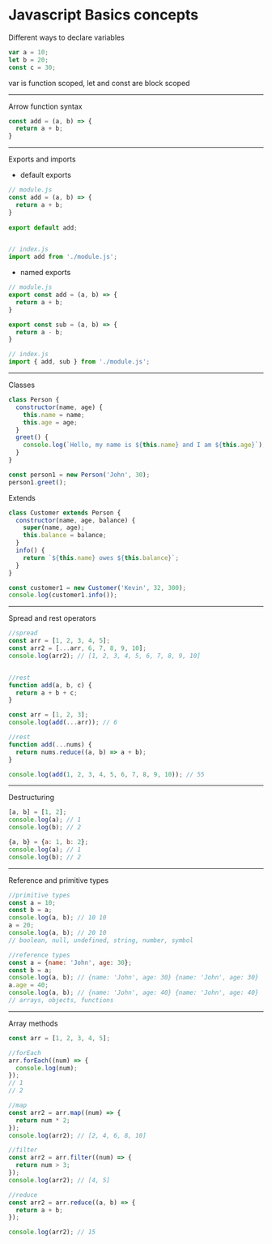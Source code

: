 # Javascript Basics concepts

Different ways to declare variables

```js
var a = 10;
let b = 20;
const c = 30;
```
var is function scoped, let and const are block scoped

---
Arrow function syntax

```js
const add = (a, b) => {
  return a + b;
}
```
 ---
 Exports and imports
- default exports
```js
// module.js
const add = (a, b) => {
  return a + b;
}
 
export default add;
```
```js

// index.js
import add from './module.js';
```

- named exports
```js
// module.js
export const add = (a, b) => {
  return a + b;
}

export const sub = (a, b) => {
  return a - b;
}
```
```js
// index.js
import { add, sub } from './module.js';
```

---
Classes

```js
class Person {
  constructor(name, age) {
    this.name = name;
    this.age = age;
  }
  greet() {
    console.log(`Hello, my name is ${this.name} and I am ${this.age}`);
  }
}

const person1 = new Person('John', 30);
person1.greet();
```
Extends
```js
class Customer extends Person {
  constructor(name, age, balance) {
    super(name, age);
    this.balance = balance;
  }
  info() {
    return `${this.name} owes ${this.balance}`;
  }
}

const customer1 = new Customer('Kevin', 32, 300);
console.log(customer1.info());
```
---

Spread and rest operators

```js
//spread
const arr = [1, 2, 3, 4, 5];
const arr2 = [...arr, 6, 7, 8, 9, 10];
console.log(arr2); // [1, 2, 3, 4, 5, 6, 7, 8, 9, 10]
```
```js
```
```js
//rest
function add(a, b, c) {
  return a + b + c;
}

const arr = [1, 2, 3];
console.log(add(...arr)); // 6
```

```js
//rest
function add(...nums) {
  return nums.reduce((a, b) => a + b);
}

console.log(add(1, 2, 3, 4, 5, 6, 7, 8, 9, 10)); // 55
```

---
Destructuring

```js
[a, b] = [1, 2];
console.log(a); // 1
console.log(b); // 2
```
```js
{a, b} = {a: 1, b: 2};
console.log(a); // 1
console.log(b); // 2
```

---
Reference and primitive types

```js
//primitive types
const a = 10;
const b = a;
console.log(a, b); // 10 10
a = 20;
console.log(a, b); // 20 10
// boolean, null, undefined, string, number, symbol
```
```js
//reference types
const a = {name: 'John', age: 30};
const b = a;
console.log(a, b); // {name: 'John', age: 30} {name: 'John', age: 30}
a.age = 40;
console.log(a, b); // {name: 'John', age: 40} {name: 'John', age: 40}
// arrays, objects, functions
```

---
Array methods

```js
const arr = [1, 2, 3, 4, 5];
```
```js
//forEach
arr.forEach((num) => {
  console.log(num);
});
// 1
// 2
```
```js
//map
const arr2 = arr.map((num) => {
  return num * 2;
});
console.log(arr2); // [2, 4, 6, 8, 10]
```
```js
//filter
const arr2 = arr.filter((num) => {
  return num > 3;
});
console.log(arr2); // [4, 5]
```
```js
//reduce
const arr2 = arr.reduce((a, b) => {
  return a + b;
});

console.log(arr2); // 15
```






























